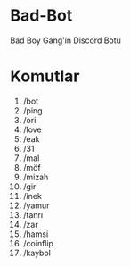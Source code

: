 # Bad-Bot
Bad Boy Gang'in Discord Botu

# Komutlar
1. /bot
2. /ping
3. /ori
4. /love
5. /eak
6. /31
7. /mal
8. /möf
9. /mizah
10. /gir
11. /inek
12. /yamur
13. /tanrı
14. /zar
15. /hamsi
16. /coinflip
17. /kaybol
